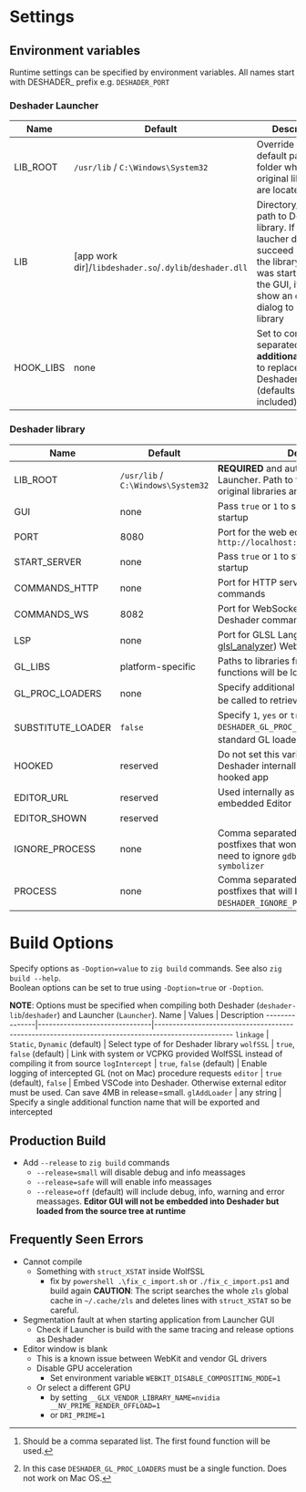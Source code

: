 # Settings
## Environment variables
Runtime settings can be specified by environment variables.
All names start with DESHADER_ prefix e.g. `DESHADER_PORT`
### Deshader Launcher
Name      | Default                                                   | Description
----------|-----------------------------------------------------------|---------------------------------------------------------------------------------------------------------------------------------------------------------------------------------------
LIB_ROOT  | `/usr/lib` / `C:\Windows\System32`                        | Override the default path to the folder where the original libraries are located
LIB       | \[app work dir\]/`libdeshader.so`/`.dylib`/`deshader.dll` | Directory/complete path to Deshader library. If the laucher does not succeed in finding the library and it was started with the GUI, it will show an open dialog to select the library
HOOK_LIBS | none                                                      | Set to comma separated list of **additional** libraries to replace with Deshader library (defaults always included)
### Deshader library
Name              | Default                            | Description
------------------|------------------------------------|----------------------------------------------------------------------------------------------------------------------------------------
LIB_ROOT          | `/usr/lib` / `C:\Windows\System32` | **REQUIRED** and automatically set by the Launcher. Path to the folder where the original libraries are located
GUI               | none                               | Pass `true` or `1` to show the editor window on startup
PORT              | 8080                               | Port for the web editor at `http://localhost:DESHADER_PORT/index.html`
START_SERVER      | none                               | Pass `true` or `1` to start the editor server on startup
COMMANDS_HTTP     | none                               | Port for HTTP server listening to Deshader commands
COMMANDS_WS       | 8082                               | Port for WebSocket server listening to Deshader commands (disabled by default)
LSP               | none                               | Port for GLSL Language Server (based on [glsl_analyzer](https://github.com/nolanderc/glsl_analyzer/)) WebSocket
GL_LIBS            | platform-specific                 | Paths to libraries from which the original GL functions will be loaded
GL_PROC_LOADERS   | none                               | Specify additional lodader functions that will be called to retrieve GL function pointers[^1]
SUBSTITUTE_LOADER | `false`                            | Specify `1`, `yes` or `true` for calling `DESHADER_GL_PROC_LOADERS` instead of standard GL loader functions internally[^2]
HOOKED            | reserved                           | Do not set this variable. IT is used by Deshader internally as a flag of already hooked app
EDITOR_URL        | reserved                           | Used internally as a startup URL for embedded Editor
EDITOR_SHOWN      | reserved                           |
IGNORE_PROCESS    | none                               | Comma separated list of process name postfixes that won't be intercepted. You may need to ignore `gdb,sh,bash,zsh,code,llvm-symbolizer`
PROCESS           | none                               | Comma separated list of process name postfixes that will be intercepted. If set, `DESHADER_IGNORE_PROCESS` is ignored.

[^1]: Should be a comma separated list. The first found function will be used.
[^2]: In this case `DESHADER_GL_PROC_LOADERS` must be a single function. Does not work on Mac OS.

# Build Options
Specify options as `-Doption=value` to `zig build` commands. See also `zig build --help`.  
Boolean options can be set to true using `-Doption=true` or `-Doption`.

**NOTE**: Options must be specified when compiling both Deshader (`deshader-lib`/`deshader`) and Launcher (`Launcher`).
Name           | Values                        | Description
---------------|-------------------------------|---------------------------------------------------------------------------------------------------
`linkage`      | `Static`, `Dynamic` (default) | Select type of for Deshader library
`wolfSSL`      | `true`, `false` (default)     | Link with system or VCPKG provided WolfSSL instead of compiling it from source
`logIntercept` | `true`, `false` (default)     | Enable logging of intercepted GL (not on Mac) procedure requests
`editor`       | `true` (default), `false`     | Embed VSCode into Deshader. Otherwise external editor must be used. Can save 4MB in release=small.
`glAddLoader`  | any string                    | Specify a single additional function name that will be exported and intercepted
 
## Production Build
- Add `--release` to `zig build` commands
    - `--release=small` will disable debug and info meassages
    - `--release=safe` will will enable info meassages
    - `--release=off` (default) will include debug, info, warning and error meassages. **Editor GUI will not be embedded into Deshader but loaded from the source tree at runtime**

## Frequently Seen Errors
- Cannot compile
    - Something with `struct_XSTAT` inside WolfSSL
        - fix by `powershell .\fix_c_import.sh` or `./fix_c_import.ps1` and build again
        **CAUTION**: The script searches the whole `zls` global cache in `~/.cache/zls` and deletes lines with `struct_XSTAT` so be careful.
- Segmentation fault at when starting application from Launcher GUI
    - Check if Launcher is build with the same tracing and release options as Deshader
- Editor window is blank
    - This is a known issue between WebKit and vendor GL drivers
    - Disable GPU acceleration
        - Set environment variable `WEBKIT_DISABLE_COMPOSITING_MODE=1`
    - Or select a different GPU
        - by setting `__GLX_VENDOR_LIBRARY_NAME=nvidia __NV_PRIME_RENDER_OFFLOAD=1`
        - or `DRI_PRIME=1`